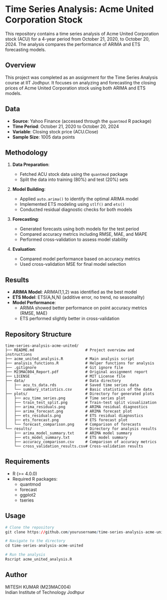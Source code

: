 # Time Series Analysis: Acme United Corporation Stock

This repository contains a time series analysis of Acme United Corporation stock (ACU) for a 4-year period from October 21, 2020, to October 20, 2024. The analysis compares the performance of ARIMA and ETS forecasting models.

## Overview

This project was completed as an assignment for the Time Series Analysis course at IIT Jodhpur. It focuses on analyzing and forecasting the closing prices of Acme United Corporation stock using both ARIMA and ETS models.

## Data

- **Source**: Yahoo Finance (accessed through the `quantmod` R package)
- **Time Period**: October 21, 2020 to October 20, 2024
- **Variable**: Closing stock price (ACU.Close)
- **Sample Size**: 1005 data points

## Methodology

1. **Data Preparation**:
   - Fetched ACU stock data using the `quantmod` package
   - Split the data into training (80%) and test (20%) sets

2. **Model Building**:
   - Applied `auto.arima()` to identify the optimal ARIMA model
   - Implemented ETS modeling using `stlf()` and `ets()`
   - Conducted residual diagnostic checks for both models

3. **Forecasting**:
   - Generated forecasts using both models for the test period
   - Compared accuracy metrics including RMSE, MAE, and MAPE
   - Performed cross-validation to assess model stability

4. **Evaluation**:
   - Compared model performance based on accuracy metrics
   - Used cross-validation MSE for final model selection

## Results

- **ARIMA Model**: ARIMA(1,1,2) was identified as the best model
- **ETS Model**: ETS(A,N,N) (additive error, no trend, no seasonality)
- **Model Performance**:
  - ARIMA showed better performance on point accuracy metrics (RMSE, MAE)
  - ETS performed slightly better in cross-validation

## Repository Structure

```
time-series-analysis-acme-united/
├── README.md                       # Project overview and instructions
├── acme_united_analysis.R          # Main analysis script
├── analysis_functions.R            # Helper functions for analysis
├── .gitignore                      # Git ignore file
├── M23MAC004_Report.pdf            # Original assignment report
├── LICENSE                         # MIT License file
├── data/                           # Data directory
│   ├── acu_ts_data.rds             # Saved time series data
│   └── summary_statistics.csv      # Basic statistics of the data
├── plots/                          # Directory for generated plots
│   ├── acu_time_series.png         # Time series plot
│   ├── train_test_split.png        # Train-test split visualization
│   ├── arima_residuals.png         # ARIMA residual diagnostics
│   ├── arima_forecast.png          # ARIMA forecast plot
│   ├── ets_residuals.png           # ETS residual diagnostics
│   ├── ets_forecast.png            # ETS forecast plot
│   └── forecast_comparison.png     # Comparison of forecasts
└── results/                        # Directory for analysis results
    ├── arima_model_summary.txt     # ARIMA model summary
    ├── ets_model_summary.txt       # ETS model summary
    ├── accuracy_comparison.csv     # Comparison of accuracy metrics
    └── cross_validation_results.csv# Cross-validation results
```

## Requirements

- R (>= 4.0.0)
- Required R packages:
  - quantmod
  - forecast
  - ggplot2
  - tseries

## Usage

```r
# Clone the repository
git clone https://github.com/yourusername/time-series-analysis-acme-united.git

# Navigate to the directory
cd time-series-analysis-acme-united

# Run the analysis
Rscript acme_united_analysis.R
```

## Author

MITESH KUMAR (M23MAC004)  
Indian Institute of Technology Jodhpur
